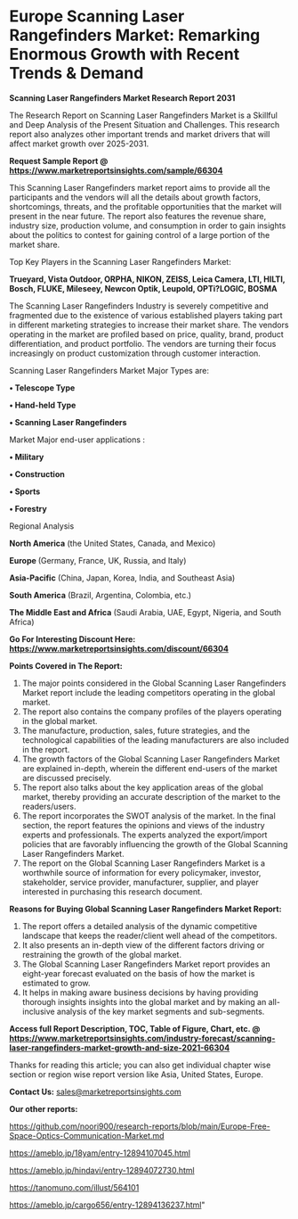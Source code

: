 # Europe Scanning Laser Rangefinders Market: Remarking Enormous Growth with Recent Trends & Demand

<strong>Scanning Laser Rangefinders Market Research Report 2031</strong>

The Research Report on Scanning Laser Rangefinders Market is a Skillful and Deep Analysis of the Present Situation and Challenges. This research report also analyzes other important trends and market drivers that will affect market growth over 2025-2031.

<strong>Request Sample Report @ <a href=https://www.marketreportsinsights.com/sample/66304>https://www.marketreportsinsights.com/sample/66304</a></strong>

This Scanning Laser Rangefinders market report aims to provide all the participants and the vendors will all the details about growth factors, shortcomings, threats, and the profitable opportunities that the market will present in the near future. The report also features the revenue share, industry size, production volume, and consumption in order to gain insights about the politics to contest for gaining control of a large portion of the market share.

Top Key Players in the Scanning Laser Rangefinders Market:

<strong>Trueyard, Vista Outdoor, ORPHA, NIKON, ZEISS, Leica Camera, LTI, HILTI, Bosch, FLUKE, Mileseey, Newcon Optik, Leupold, OPTi?LOGIC, BOSMA</strong>

The Scanning Laser Rangefinders Industry is severely competitive and fragmented due to the existence of various established players taking part in different marketing strategies to increase their market share. The vendors operating in the market are profiled based on price, quality, brand, product differentiation, and product portfolio. The vendors are turning their focus increasingly on product customization through customer interaction.

Scanning Laser Rangefinders Market Major Types are:

<strong>• Telescope Type

• Hand-held Type

• Scanning Laser Rangefinders</strong>

Market Major end-user applications :

<strong>• Military

• Construction

• Sports

• Forestry</strong>

Regional Analysis

</u><strong><b>North America</b></strong> (the United States, Canada, and Mexico)

<strong><b>Europe </b></strong>(Germany, France, UK, Russia, and Italy)

<strong><b>Asia-Pacific</b></strong> (China, Japan, Korea, India, and Southeast Asia)

<strong><b>South America</b></strong> (Brazil, Argentina, Colombia, etc.)

<strong><b>The Middle East and Africa</b></strong> (Saudi Arabia, UAE, Egypt, Nigeria, and South Africa)

<strong>Go For Interesting Discount Here: <a href=https://www.marketreportsinsights.com/discount/66304>https://www.marketreportsinsights.com/discount/66304</a></strong>

<strong>Points Covered in The Report:</strong>
<ol>
  <li>The major points considered in the Global Scanning Laser Rangefinders Market report include the leading competitors operating in the global market.</li>
  <li>The report also contains the company profiles of the players operating in the global market.</li>
  <li>The manufacture, production, sales, future strategies, and the technological capabilities of the leading manufacturers are also included in the report.</li>
  <li>The growth factors of the Global Scanning Laser Rangefinders Market are explained in-depth, wherein the different end-users of the market are discussed precisely.</li>
  <li>The report also talks about the key application areas of the global market, thereby providing an accurate description of the market to the readers/users.</li>
  <li>The report incorporates the SWOT analysis of the market. In the final section, the report features the opinions and views of the industry experts and professionals. The experts analyzed the export/import policies that are favorably influencing the growth of the Global Scanning Laser Rangefinders Market.</li>
  <li>The report on the Global Scanning Laser Rangefinders Market is a worthwhile source of information for every policymaker, investor, stakeholder, service provider, manufacturer, supplier, and player interested in purchasing this research document.</li>
</ol>
<strong>Reasons for Buying Global Scanning Laser Rangefinders Market Report:</strong>

<ol>
  <li>The report offers a detailed analysis of the dynamic competitive landscape that keeps the reader/client well ahead of the competitors.</li>
  <li>It also presents an in-depth view of the different factors driving or restraining the growth of the global market.</li>
  <li>The Global Scanning Laser Rangefinders Market report provides an eight-year forecast evaluated on the basis of how the market is estimated to grow.</li>
  <li>It helps in making aware business decisions by having providing thorough insights insights into the global market and by making an all-inclusive analysis of the key market segments and sub-segments.</li>
</ol>
<strong>Access full Report Description, TOC, Table of Figure, Chart, etc. @ <a href=https://www.marketreportsinsights.com/industry-forecast/scanning-laser-rangefinders-market-growth-and-size-2021-66304>https://www.marketreportsinsights.com/industry-forecast/scanning-laser-rangefinders-market-growth-and-size-2021-66304</a></strong>


Thanks for reading this article; you can also get individual chapter wise section or region wise report version like Asia, United States, Europe.

<strong>Contact Us:</strong>
sales@marketreportsinsights.com

<strong>Our other reports:</strong>

<a href=https://github.com/noori900/research-reports/blob/main/Europe-Free-Space-Optics-Communication-Market.md>https://github.com/noori900/research-reports/blob/main/Europe-Free-Space-Optics-Communication-Market.md</a>

<a href=https://ameblo.jp/18yam/entry-12894107045.html>https://ameblo.jp/18yam/entry-12894107045.html</a>

<a href=https://ameblo.jp/hindavi/entry-12894072730.html>https://ameblo.jp/hindavi/entry-12894072730.html</a>

<a href=https://tanomuno.com/illust/564101>https://tanomuno.com/illust/564101</a>

<a href=https://ameblo.jp/cargo656/entry-12894136237.html>https://ameblo.jp/cargo656/entry-12894136237.html</a>"
